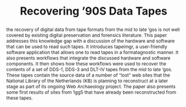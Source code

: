 ---
abstract: the recovery of digital data from tape formats from the mid to late ’gos
  is not well covered by existing digital preservation and forensics literature. This
  paper addresses this knowledge gap with a discussion of the hardware and software
  that can be used to read such tapes. It introduces tapeimgr, a user-friendly software
  application that allows one to read tapes in a formatagnostic manner. It also presents
  workflows that integrate the discussed hardware and software components. It then
  shows how these workflows were used to recover the contents of a set of DDS-1, DDS-3
  and DLT-IV tapes from the mid to late ’gos. These tapes contain the source data
  of a number of “lost” web sites that the National Library of the Netherlands (KB)
  is planning to reconstruct at a later stage as part of its ongoing Web Archaeology
  project. The paper also presents some first results of sites from 1gg5 that have
  already been reconstructed from these tapes.
creators:
- van der Knijff, Johan
date: null
document_url: https://services.phaidra.univie.ac.at/api/object/o:1079683/download
grand_parent: iPRES
institutions: []
keywords: []
landing_page_url: https://phaidra.univie.ac.at/o:1079683
language: eng
layout: publication
license: CC BY 4.0 International
notes_url: null
parent: iPRES 2019
publication_type: paper
size: 707938
slides_url: null
source_name: iPRES
title: 'Recovering ’90S Data Tapes '
year: 2019
---